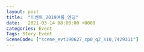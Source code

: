 ```yaml
---
layout: post
title:  "이벤트_2019여름_엔딩"
date:   2021-03-14 08:00:00 +0000
categories: Event
Tags: Story Event
SceneCode: ["scene_evt190627_cp0_q2_s10,7429311"]
---
```

